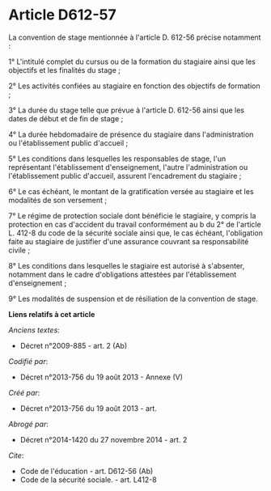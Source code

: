 # Article D612-57

La convention de stage mentionnée à l'article D. 612-56 précise notamment : 

1° L'intitulé complet du cursus ou de la formation du stagiaire ainsi que les objectifs et les finalités du stage ; 

2° Les activités confiées au stagiaire en fonction des objectifs de formation ; 

3° La durée du stage telle que prévue à l'article D. 612-56 ainsi que les dates de début et de fin de stage ; 

4° La durée hebdomadaire de présence du stagiaire dans l'administration ou l'établissement public d'accueil ; 

5° Les conditions dans lesquelles les responsables de stage, l'un représentant l'établissement d'enseignement, l'autre
l'administration ou l'établissement public d'accueil, assurent l'encadrement du stagiaire ; 

6° Le cas échéant, le montant de la gratification versée au stagiaire et les modalités de son versement ; 

7° Le régime de protection sociale dont bénéficie le stagiaire, y compris la protection en cas d'accident du travail
conformément au b du 2° de l'article L. 412-8 du code de la sécurité sociale ainsi que, le cas échéant, l'obligation faite au
stagiaire de justifier d'une assurance couvrant sa responsabilité civile ; 

8° Les conditions dans lesquelles le stagiaire est autorisé à s'absenter, notamment dans le cadre d'obligations attestées par
l'établissement d'enseignement ; 

9° Les modalités de suspension et de résiliation de la convention de stage.

**Liens relatifs à cet article**

_Anciens textes_:

  - Décret n°2009-885 - art. 2 (Ab)

_Codifié par_:

  - Décret n°2013-756 du 19 août 2013 -  Annexe (V)

_Créé par_:

  - Décret n°2013-756 du 19 août 2013 - art.

_Abrogé par_:

  - Décret n°2014-1420 du 27 novembre 2014 - art. 2

_Cite_:

  - Code de l'éducation - art. D612-56 (Ab)
  - Code de la sécurité sociale. - art. L412-8
